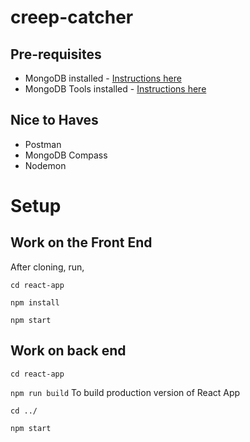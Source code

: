 # creep-catcher

## Pre-requisites

- MongoDB installed - [Instructions here](https://docs.mongodb.com/manual/administration/install-community/)
- MongoDB Tools installed - [Instructions here](https://docs.mongodb.com/database-tools/installation/installation/)

## Nice to Haves

- Postman
- MongoDB Compass
- Nodemon

# Setup

## Work on the Front End

After cloning, run,

`cd react-app`

`npm install`

`npm start`

## Work on back end

`cd react-app`

`npm run build` To build production version of React App

`cd ../`

`npm start`
